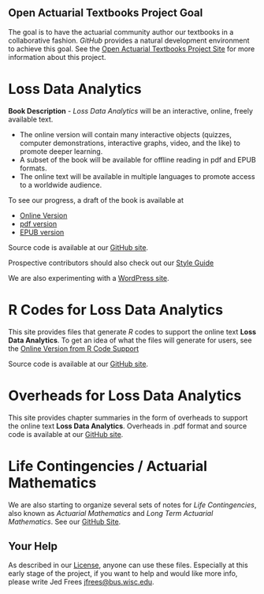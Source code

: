 
## Open Actuarial Textbooks Project Goal
The goal is to have the actuarial community author our textbooks in a collaborative fashion. *GitHub* provides a natural development environment to achieve this goal. See the [Open Actuarial Textbooks Project Site](https://sites.google.com/a/wisc.edu/loss-data-analytics/) for more information about this project.

# Loss Data Analytics

**Book Description** - *Loss Data Analytics* will be an interactive, online, freely available text.
* The online version will contain many interactive objects (quizzes, computer demonstrations, interactive graphs, video, and the like) to promote deeper learning.
* A subset of the book will be available for offline reading in pdf and EPUB formats.
* The online text will be available in multiple languages to promote access to a worldwide audience.

To see our progress, a draft of the book is available at 
* [Online Version](https://openacttexts.github.io/Loss-Data-Analytics/index.html) 
* [pdf version](https://github.com/OpenActTexts/Loss-Data-Analytics/blob/master/Offline/LossDataAnalytics.pdf)
* [EPUB version](https://github.com/OpenActTexts/Loss-Data-Analytics/blob/master/Offline/LossDataAnalytics.epub)

Source code is available at our [GitHub site](https://github.com/OpenActTexts/Loss-Data-Analytics).

Prospective contributors should also check out our [Style Guide](https://openacttexts.github.io/StyleGuideLDA/index.html) 

We are also experimenting with a [WordPress site](http://www.ssc.wisc.edu/~jfrees/loss-data-analytics/).

# R Codes for Loss Data Analytics

This site provides files that generate *R* codes to support the online text **Loss Data Analytics**. To get an idea of what the files will generate for users, see the [Online Version from R Code Support](https://openacttexts.github.io/LDARcode)

Source code is available at our [GitHub site](https://github.com/OpenActTexts/LDARCode).

# Overheads for Loss Data Analytics

This site provides chapter summaries in the form of overheads to support the online text **Loss Data Analytics**. Overheads in .pdf format and source code is available at our [GitHub site](https://github.com/ewfrees/LossDataAnalyticsOverheads).


# Life Contingencies / Actuarial Mathematics

We are also starting to organize several sets of notes for *Life Contingencies*, also known as *Actuarial Mathematics* and *Long Term Actuarial Mathematics*. See our [GitHub Site](https://github.com/ewfrees/LifeCon).

## Your Help
As described in our [License](https://github.com/ewfrees/Loss-Data-Analytics/tree/master/GettingStarted/LICENSE.md), anyone can use these files. Especially at this early stage of the project, if you want to help and would like more info, please write Jed Frees <jfrees@bus.wisc.edu>.
